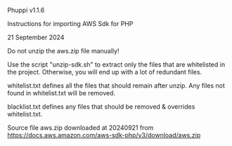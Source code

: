 Phuppi v1.1.6

Instructions for importing AWS Sdk for PHP

21 September 2024

Do not unzip the aws.zip file manually!

Use the script "unzip-sdk.sh" to extract only the files that are whitelisted in the project. Otherwise, you will end up with a lot of redundant files.

whitelist.txt defines all the files that should remain after unzip. Any files not found in whitelist.txt will be removed.

blacklist.txt defines any files that should be removed & overrides whitelist.txt.

Source file aws.zip downloaded at 20240921 from https://docs.aws.amazon.com/aws-sdk-php/v3/download/aws.zip

